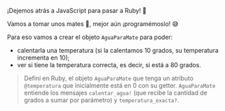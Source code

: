 ¡Dejemos atrás a JavaScript para pasar a Ruby! :tada:

Vamos a tomar unos mates :mate:, mejor aún ¡programémoslo! :sweat_smile:

Para eso vamos a crear el objeto `AguaParaMate` para poder:

* calentarla una temperatura (si la calentamos 10 grados, su temperatura incrementa en 10);
* ver si tiene la temperatura correcta, es decir, si está a 80 grados.

> Definí en Ruby, el objeto `AguaParaMate` que tenga un atributo `@temperatura` que inicialmente está en 0 con su getter. `AguaParaMate` entiende los mensajes `calentar_agua!` (que recibe la cantidad de grados a sumar por parámetro) y `temperatura_exacta?`.